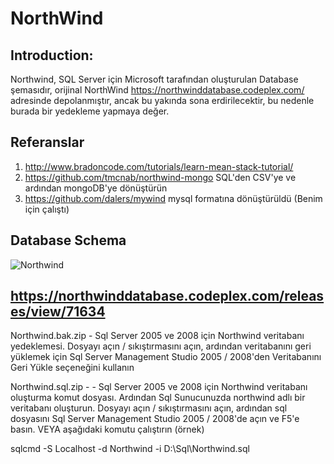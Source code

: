 # NorthWind
## Introduction:
Northwind, SQL Server için Microsoft tarafından oluşturulan Database şemasıdır, orijinal NorthWind https://northwinddatabase.codeplex.com/ adresinde depolanmıştır, ancak bu yakında sona erdirilecektir, bu nedenle burada bir yedekleme yapmaya değer.

## Referanslar
1. http://www.bradoncode.com/tutorials/learn-mean-stack-tutorial/ 
2. https://github.com/tmcnab/northwind-mongo
  SQL'den CSV'ye ve ardından mongoDB'ye dönüştürün
3. https://github.com/dalers/mywind  mysql formatına dönüştürüldü (Benim için çalıştı)


## Database Schema
  ![Northwind](https://user-images.githubusercontent.com/36550960/108241138-2f519780-7154-11eb-9bd4-010e6972155a.png)
   
## https://northwinddatabase.codeplex.com/releases/view/71634
Northwind.bak.zip - Sql Server 2005 ve 2008 için Northwind veritabanı yedeklemesi.
Dosyayı açın / sıkıştırmasını açın, ardından veritabanını geri yüklemek için Sql Server Management Studio 2005 / 2008'den Veritabanını Geri Yükle seçeneğini kullanın

Northwind.sql.zip - - Sql Server 2005 ve 2008 için Northwind veritabanı oluşturma komut dosyası.
Ardından Sql Sunucunuzda northwind adlı bir veritabanı oluşturun.
Dosyayı açın / sıkıştırmasını açın, ardından sql dosyasını Sql Server Management Studio 2005 / 2008'de açın ve F5'e basın.
VEYA aşağıdaki komutu çalıştırın (örnek)

sqlcmd -S Localhost -d Northwind -i D:\Sql\Northwind.sql

